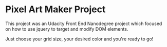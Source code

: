 # Pixel Art Maker Project

This project was an Udacity Front End Nanodegree project which focused on how to use jquery to target and modify DOM elements.

Just choose your grid size, your desired color and you're ready to go!


